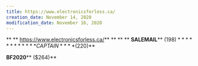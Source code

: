 ```yaml
---
title: https://www.electronicsforless.ca/
creation_date: November 14, 2020
modification_date: November 16, 2020
---
```



**
**
https://www.electronicsforless.ca/**
**
**
**
**SALEMAIL**** ($198)****
**
**
**
**CAPTAIN**** ($220)**

**BF2020**** ($264)**


